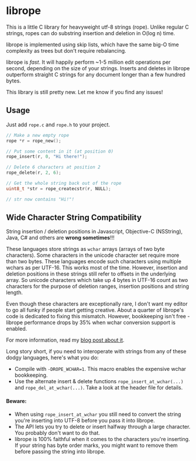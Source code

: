 librope
=======

This is a little C library for heavyweight utf-8 strings (rope). Unlike regular C strings, ropes can do substring insertion and deletion in O(log n) time.

librope is implemented using skip lists, which have the same big-O time complexity as trees but don't require rebalancing.

librope is _fast_. It will happily perform ~1-5 million edit operations per second, depending on the size of your strings. Inserts and deletes in librope outperform straight C strings for any document longer than a few hundred bytes.

This library is still pretty new. Let me know if you find any issues!

Usage
-----

Just add `rope.c` and `rope.h` to your project.

```c
// Make a new empty rope
rope *r = rope_new();

// Put some content in it (at position 0)
rope_insert(r, 0, "Hi there!");

// Delete 6 characters at position 2
rope_delete(r, 2, 6);

// Get the whole string back out of the rope
uint8_t *str = rope_createcstr(r, NULL);

// str now contains "Hi!"!
```

Wide Character String Compatibility
-----------------------------------

String insertion / deletion positions in Javascript, Objective-C (NSString), Java, C# and others are **wrong sometimes**!!!

These languages store strings as `wchar` arrays (arrays of two byte characters). Some characters in the unicode character set require more than two bytes. These languages encode such characters using multiple wchars as per UTF-16. This works most of the time. However, insertion and deletion positions in these strings still refer to offsets in the underlying array. So unicode characters which take up 4 bytes in UTF-16 count as two characters for the purpose of deletion ranges, insertion positions and string length.

Even though these characters are exceptionally rare, I don't want my editor to go all funky if people start getting creative. About a quarter of librope's code is dedicated to fixing this mismatch. However, bookkeeping isn't free - librope performance drops by 35% when wchar conversion support is enabled.

For more information, read my [blog post about it](http://josephg.com/string-length-lies).

Long story short, if you need to interoperate with strings from any of these dodgy languages, here's what you do:

- Compile with `-DROPE_WCHAR=1`. This macro enables the expensive wchar bookkeeping.
- Use the alternate insert & delete functions `rope_insert_at_wchar(...)` and `rope_del_at_wchar(...)`. Take a look at the header file for details.

#### Beware:

- When using `rope_insert_at_wchar` you still need to convert the string you're inserting into UTF-8 before you pass it into librope.
- The API lets you try to delete or insert halfway through a large character. You probably don't want to do that.
- librope is 100% faithful when it comes to the characters you're inserting. If your string has byte order marks, you might want to remove them before passing the string into librope.


